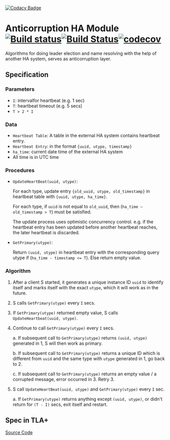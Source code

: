 [![Codacy Badge](https://api.codacy.com/project/badge/Grade/7236a79bcbb642a89588bf76bf60489a)](https://app.codacy.com/app/amat27/ha-module?utm_source=github.com&utm_medium=referral&utm_content=amat27/ha-module&utm_campaign=Badge_Grade_Dashboard)
# Anticorruption HA Module [![Build status](https://ci.appveyor.com/api/projects/status/37ngnmo4eibw42rg/branch/develop?svg=true)](https://ci.appveyor.com/project/amat27/ha-module/branch/develop)[![Build Status](https://dev.azure.com/BigComputeShanghai/HPC%20HA/_apis/build/status/amat27.ha-module?branchName=develop)](https://dev.azure.com/BigComputeShanghai/HPC%20HA/_build/latest?definitionId=4&branchName=develop)[![codecov](https://codecov.io/gh/amat27/ha-module/branch/develop/graph/badge.svg)](https://codecov.io/gh/amat27/ha-module)

Algorithms for doing leader election and name resolving with the help of another HA system, serves as anticorruption layer.

## Specification

### Parameters

-   `I`: intervalfor heartbeat (e.g. 1 sec)
-   `T`: heartbeat timeout (e.g. 5 secs)
-   `T > 2 * I`

### Data

-   `Heartbeat Table`: A table in the external HA system contains heartbeat entry.
-   `Heartbeat Entry`: in the format `{uuid, utype, timestamp}`
-   `ha_time`: current date time of the external HA system
-   All time is in UTC time

### Procedures

-   `UpdateHeartBeat(uuid, utype)`:

    For each type, update entry `{old_uuid, utype, old_timestamp}` in heartbeat table with `{uuid, utype, ha_time}`.

    For each type, if `uuid` is not equal to `old_uuid`, then (`ha_time – old_timestamp > T`) must be satisfied.

    The update process uses optimistic concurrency control. e.g. if the heartbeat entry has been updated before another heartbeat reaches, the later heartbeat is discarded.

-   `GetPrimary(utype)`:

    Return `(uuid, utype)` in heartbeat entry with the corresponding query utype if (`ha_time - timestamp <= T`). Else return empty value.

### Algorithm

1.  After a client S started, it generates a unique instance ID `uuid` to identify itself and marks itself with the exact `utype`, which it will work as in the future.

2.  S calls `GetPrimary(utype)` every `I` secs.

3.  If `GetPrimary(utype)` returned empty value, S calls `UpdateHeartbeat(uuid, utype)`.

4.  Continue to call `GetPrimary(utype)` every `I` secs.

    a. If subsequent call to `GetPrimary(utype)` returns `(uuid, utype)` generated in 1, S will then work as primary.

    b. If subsequent call to `GetPrimary(utype)` returns a unique ID which is different from `uuid` and the same type with `utype` generated in 1, go back to 2.

    c. If subsequent call to `GetPrimary(utype)` returns an empty value / a corrupted message, error occurred in 3. Retry 3.

5.  S call `UpdateHeartBeat(uuid, utype)` and `GetPrimary(utype)` every `I` sec.

    a. If `GetPrimary(utype)` returns anything except `(uuid, utype)`, or didn't return for `(T - I)` secs, exit itself and restart.

## Spec in TLA+

[Source Code](hpcha.tla)
